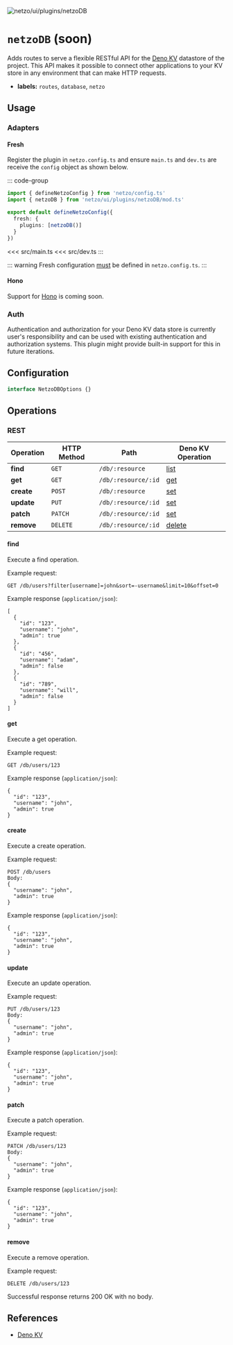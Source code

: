 <img src="https://raw.githubusercontent.com/netzo/netzo/main/assets/plugins/netzoDB.svg" alt="netzo/ui/plugins/netzoDB" class="mb-5 w-75px">

# `netzoDB` (soon)

Adds routes to serve a flexible RESTful API for the [Deno KV](https://deno.com/deploy/docs/storage) datastore of the project. This API makes it possible to connect other applications to your KV store in any environment that can make HTTP requests.

- **labels:** `routes`, `database`, `netzo`

## Usage

### Adapters

#### Fresh

Register the plugin in `netzo.config.ts` and ensure `main.ts` and `dev.ts` are receive the `config` object as shown below.

::: code-group
```ts [netzo.config.ts]
import { defineNetzoConfig } from 'netzo/config.ts'
import { netzoDB } from 'netzo/ui/plugins/netzoDB/mod.ts'

export default defineNetzoConfig({
  fresh: {
    plugins: [netzoDB()]
  }
})
```
<<< src/main.ts
<<< src/dev.ts
:::

::: warning Fresh configuration [must](https://fresh.deno.dev/docs/concepts/ahead-of-time-builds#migrating-existing-projects-with-plugins) be defined in `netzo.config.ts`.
:::

#### Hono

Support for [Hono](https://hono.dev/) is coming soon.

### Auth

Authentication and authorization for your Deno KV data store is currently user's responsibility and can be used with existing authentication and authorization systems. This plugin might provide built-in support for this in future iterations.

## Configuration

```ts
interface NetzoDBOptions {}
```

## Operations

### REST

| Operation  | HTTP Method | Path                | Deno KV Operation |
|------------|-------------|---------------------|-------------------|
| **find**   | `GET`       | `/db/:resource`     | [list](#list)     |
| **get**    | `GET`       | `/db/:resource/:id` | [get](#get)       |
| **create** | `POST`      | `/db/:resource`     | [set](#set)       |
| **update** | `PUT`       | `/db/:resource/:id` | [set](#set)       |
| **patch**  | `PATCH`     | `/db/:resource/:id` | [set](#set)       |
| **remove** | `DELETE`    | `/db/:resource/:id` | [delete](#delete) |

#### find

Execute a find operation.

Example request:

```
GET /db/users?filter[username]=john&sort=-username&limit=10&offset=0
```

Example response (`application/json`):

```
[
  {
    "id": "123",
    "username": "john",
    "admin": true
  },
  {
    "id": "456",
    "username": "adam",
    "admin": false
  },
  {
    "id": "789",
    "username": "will",
    "admin": false
  }
]
```

#### get

Execute a get operation.

Example request:

```
GET /db/users/123
```

Example response (`application/json`):

```
{
  "id": "123",
  "username": "john",
  "admin": true
}
```

#### create

Execute a create operation.

Example request:

```
POST /db/users
Body:
{
  "username": "john",
  "admin": true
}
```

Example response (`application/json`):

```
{
  "id": "123",
  "username": "john",
  "admin": true
}
```

#### update

Execute an update operation.

Example request:

```
PUT /db/users/123
Body:
{
  "username": "john",
  "admin": true
}
```

Example response (`application/json`):

```
{
  "id": "123",
  "username": "john",
  "admin": true
}
```

#### patch

Execute a patch operation.

Example request:

```
PATCH /db/users/123
Body:
{
  "username": "john",
  "admin": true
}
```

Example response (`application/json`):

```
{
  "id": "123",
  "username": "john",
  "admin": true
}
```

#### remove

Execute a remove operation.

Example request:

```
DELETE /db/users/123
```

Successful response returns 200 OK with no body.

<!-- ### KV

| Operation  | HTTP Method | Path       | Deno KV Operation |
|------------|-------------|------------|-------------------|
| **list**   | `GET`       | `/kv/list` | [list](#list)     |
| **get**    | `GET`       | `/kv`      | [get](#get)       |
| **set**    | `POST`      | `/kv`      | [set](#set)       |
| **delete** | `DELETE`    | `/kv`      | [delete](#delete) |
| **sum**    | `POST`      | `/kv/sum`  | [sum](#sum)       |
| **min**    | `POST`      | `/kv/min`  | [min](#min)       |
| **max**    | `POST`      | `/kv/max`  | [max](#max)       |

#### list

Execute a [list operation](https://deno.com/manual/runtime/kv/operations#list).

Example request:

```
GET /kv/list?prefix=users&start=users,john
```

Example response (`application/json`):

```
[
  {
    "key": ["users", "john"],
    "value": {
      "username": "john",
      "admin": true
    },
    "versionstamp": "000001"
  }
]
```

#### get

Execute a [get operation](https://deno.com/manual/runtime/kv/operations#get).

Example request:

```
GET /kv?key=users,john
```

Example response (`application/json`):

```
{
  "key": ["users", "john"],
  "value": {
    "username": "john",
    "admin": true
  },
  "versionstamp": "000001"
}
```

#### set

Execute a [set operation](https://deno.com/manual/runtime/kv/operations#set).

Example request:

```
POST /kv?key=users,john
Body:
{
  "username": "john",
  "admin": true
}
```

Example response (`application/json`):

```
{
	"ok": true,
	"versionstamp": "00000000000000010000"
}
```

#### delete

Execute a [delete operation](https://deno.com/manual/runtime/kv/operations#delete).

Example request:

```
DELETE /kv?key=users,john
```

Successful response returns 200 OK with no body.

#### sum

Execute a [sum operation](https://deno.com/manual/runtime/kv/operations#sum).

TODO

#### min

Execute a [min operation](https://deno.com/manual/runtime/kv/operations#min).

TODO

#### max

Execute a [max operation](https://deno.com/manual/runtime/kv/operations#max).

TODO -->

## References

- [Deno KV](https://deno.com/kv)

